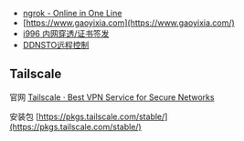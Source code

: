 
- [ngrok - Online in One Line](https://ngrok.com/)
- [https://www.gaoyixia.com](https://www.gaoyixia.com/)
- [i996 内网穿透/证书签发](https://www.i996.me/)
- [DDNSTO远程控制](https://www.kooldns.cn/)

## Tailscale

官网
[Tailscale · Best VPN Service for Secure Networks](https://tailscale.com/)

安装包
[https://pkgs.tailscale.com/stable/](https://pkgs.tailscale.com/stable/)